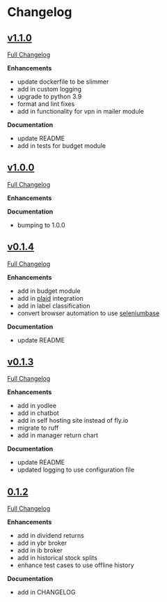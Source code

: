 # Changelog

## [v1.1.0](https://github.com/jkoestner/folioflex/tree/v1.1.0)

[Full Changelog](https://github.com/jkoestner/folioflex/compare/v1.0.0...v1.1.0)

**Enhancements**
- update dockerfile to be slimmer
- add in custom logging
- upgrade to python 3.9
- format and lint fixes
- add in functionality for vpn in mailer module

**Documentation**
- update README
- add in tests for budget module

## [v1.0.0](https://github.com/jkoestner/folioflex/tree/v1.0.0)

[Full Changelog](https://github.com/jkoestner/folioflex/compare/v0.1.4...v1.0.0)

**Enhancements**

**Documentation**
- bumping to 1.0.0

## [v0.1.4](https://github.com/jkoestner/folioflex/tree/v0.1.4)

[Full Changelog](https://github.com/jkoestner/folioflex/compare/v0.1.3...v0.1.4)

**Enhancements**
- add in budget module
- add in [plaid](https://plaid.com/) integration
- add in label classification
- convert browser automation to use [seleniumbase](https://github.com/seleniumbase/SeleniumBase)

**Documentation**
- update README

## [v0.1.3](https://github.com/jkoestner/folioflex/tree/v0.1.3)

[Full Changelog](https://github.com/jkoestner/folioflex/compare/v0.1.2...v0.1.3)

**Enhancements**
- add in yodlee
- add in chatbot
- add in self hosting site instead of fly.io
- migrate to ruff
- add in manager return chart

**Documentation**
- update README
- updated logging to use configuration file

## [0.1.2](https://github.com/jkoestner/folioflex/tree/v0.1.2)

[Full Changelog](https://github.com/jkoestner/folioflex/compare/v0.1.0...v0.1.2)

**Enhancements**
- add in dividend returns
- add in ybr broker
- add in ib broker
- add in historical stock splits
- enhance test cases to use offline history

**Documentation**
- add in CHANGELOG
